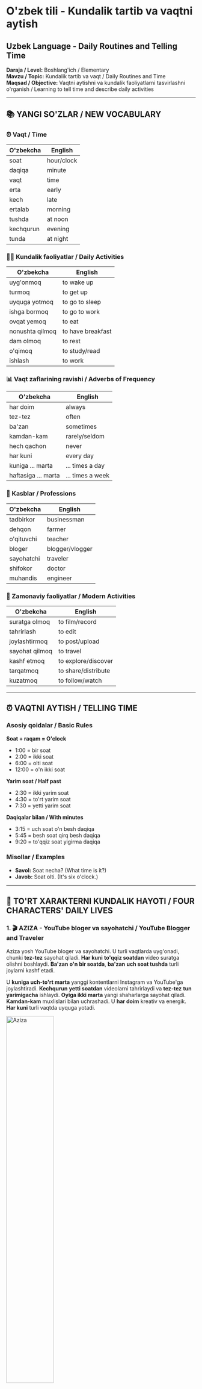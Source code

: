 # O'zbek tili - Kundalik tartib va vaqtni aytish
## Uzbek Language - Daily Routines and Telling Time

**Daraja / Level:** Boshlang'ich / Elementary  
**Mavzu / Topic:** Kundalik tartib va vaqt / Daily Routines and Time  
**Maqsad / Objective:** Vaqtni aytishni va kundalik faoliyatlarni tasvirlashni o'rganish / Learning to tell time and describe daily activities

---

## 📚 YANGI SO'ZLAR / NEW VOCABULARY

### ⏰ Vaqt / Time

| O'zbekcha | English |
|-----------|---------|
| soat | hour/clock |
| daqiqa | minute |
| vaqt | time |
| erta | early |
| kech | late |
| ertalab | morning |
| tushda | at noon |
| kechqurun | evening |
| tunda | at night |

### 🏃‍♂️ Kundalik faoliyatlar / Daily Activities

| O'zbekcha | English |
|-----------|---------|
| uyg'onmoq | to wake up |
| turmoq | to get up |
| uyquga yotmoq | to go to sleep |
| ishga bormoq | to go to work |
| ovqat yemoq | to eat |
| nonushta qilmoq | to have breakfast |
| dam olmoq | to rest |
| o'qimoq | to study/read |
| ishlash | to work |

### 📊 Vaqt zaflarining ravishi / Adverbs of Frequency

| O'zbekcha | English |
|-----------|---------|
| har doim | always |
| tez-tez | often |
| ba'zan | sometimes |
| kamdan-kam | rarely/seldom |
| hech qachon | never |
| har kuni | every day |
| kuniga ... marta | ... times a day |
| haftasiga ... marta | ... times a week |

### 👔 Kasblar / Professions

| O'zbekcha | English |
|-----------|---------|
| tadbirkor | businessman |
| dehqon | farmer |
| o'qituvchi | teacher |
| bloger | blogger/vlogger |
| sayohatchi | traveler |
| shifokor | doctor |
| muhandis | engineer |

### 📱 Zamonaviy faoliyatlar / Modern Activities

| O'zbekcha | English |
|-----------|---------|
| suratga olmoq | to film/record |
| tahrirlash | to edit |
| joylashtirmoq | to post/upload |
| sayohat qilmoq | to travel |
| kashf etmoq | to explore/discover |
| tarqatmoq | to share/distribute |
| kuzatmoq | to follow/watch |

---

## ⏰ VAQTNI AYTISH / TELLING TIME

### Asosiy qoidalar / Basic Rules

**Soat + raqam = O'clock**
- 1:00 = bir soat
- 2:00 = ikki soat  
- 6:00 = olti soat
- 12:00 = o'n ikki soat

**Yarim soat / Half past**
- 2:30 = ikki yarim soat
- 4:30 = to'rt yarim soat
- 7:30 = yetti yarim soat

**Daqiqalar bilan / With minutes**
- 3:15 = uch soat o'n besh daqiqa
- 5:45 = besh soat qirq besh daqiqa
- 9:20 = to'qqiz soat yigirma daqiqa

### Misollar / Examples
- **Savol:** Soat necha? (What time is it?)
- **Javob:** Soat olti. (It's six o'clock.)

---

## 👥 TO'RT XARAKTERNI KUNDALIK HAYOTI / FOUR CHARACTERS' DAILY LIVES

### 1. 🎬 AZIZA - YouTube bloger va sayohatchi / YouTube Blogger and Traveler

Aziza yosh YouTube bloger va sayohatchi. U turli vaqtlarda uyg'onadi, chunki **tez-tez** sayohat qiladi. **Har kuni** **to'qqiz soatdan** video suratga olishni boshlaydi. **Ba'zan** **o'n bir soatda**, **ba'zan** **uch soat tushda** turli joylarni kashf etadi.

U **kuniga uch-to'rt marta** yanggi kontentlarni Instagram va YouTube'ga joylashtiradi. **Kechqurun** **yetti soatdan** videolarni tahrirlaydi va **tez-tez** **tun yarimigacha** ishlaydi. **Oyiga ikki marta** yangi shaharlarga sayohat qiladi. **Kamdan-kam** muxlislari bilan uchrashadi. U **har doim** kreativ va energik. **Har kuni** turli vaqtda uyquga yotadi.

<img src="./images/aziza.png" alt="Aziza" style="width: 50%; height: auto;">

**Translation:** Aziza is a young YouTube blogger and traveler. She wakes up at different times because she travels often. Every day she starts filming videos at nine o'clock. Sometimes at eleven o'clock, sometimes at three in the afternoon she explores different places. She posts new content on Instagram and YouTube three-four times a day. In the evening from seven o'clock she edits videos and often works until midnight. She travels to new cities twice a month. She rarely meets with fans. She is always creative and energetic. She goes to sleep at different times every day.

**Verb List:**
1. uyg'onadi
2. sayohat qiladi
3. suratga olishni boshlaydi
4. kashf etadi
5. joylashtiradi
6. tahrirlaydi
7. ishlaydi
8. uchrashadi
9. uyquga yotadi

### 2. 💼 ANVAR - Millioner tadbirkor / Millionaire Businessman

Anvar boy tadbirkor. U **har kuni** **olti soatda** uyg'onadi. **Olti yarim soatda** sport bilan mashg'ul bo'ladi va **tez-tez** yuguradi. **Sakkiz soatda** maxsus nonushta qiladi. **To'qqiz soatda** o'zining katta ofisiga boradi. 

U **tez-tez** muhim uchrashuvlar o'tkazadi va **kuniga besh-olti marta** telefon qo'ng'iroqlari qabul qiladi. **Ba'zan** **yetti soat kechqurun** maxsus restoranlarda kechki ovqat yeydi. **Kamdan-kam** xayriya tadbirlarida ishtirok etadi. **O'n bir soatda** uyquga yotadi.

<img src="./images/anvar.png" alt="Anvar" style="width: 50%; height: auto;">

**Translation:** Anvar is a wealthy businessman. He wakes up every day at six o'clock. At six-thirty he exercises and often goes running. At eight o'clock he has a special breakfast. At nine o'clock he goes to his big office. He often holds important meetings and receives phone calls five-six times a day. Sometimes at seven in the evening he eats dinner at special restaurants. He rarely participates in charity events. He goes to sleep at eleven o'clock.

**Verb List:**
1. uyg'onadi
2. mashg'ul bo'ladi
3. yuguradi
4. nonushta qiladi
5. boradi
6. uchrashuvlar o'tkazadi
7. qabul qiladi
8. yeydi
9. ishtirok etadi
10. uyquga yotadi

### 3. 🌾 KARIM - Sadoqatli dehqon / Humble Farmer

Karim oddiy dehqon. U **har kuni** **to'rt yarim soatda** uyg'onadi. **Besh soatda** mollarga g'amxo'rlik qiladi va **har doim** ularni boqadi. **Olti soatda** dala ishlariga boradi va **kun bo'yi** qattiq ishlaydi.

**O'n ikki soatda** oddiy tushlik qiladi - non, piyoz va choy. **Olti soat kechqurun** uyga qaytadi. **Yetti soat kechqurun** oilasi bilan kechki ovqat yeydi. U **kamdan-kam** dam oladi, chunki ish ko'p. **To'qqiz soatda** uyquga yotadi va **har doim** charchagan bo'ladi.

<img src="./images/karim.png" alt="Karim" style="width: 50%; height: auto;">

**Translation:** Karim is a simple farmer. He wakes up every day at four-thirty. At five o'clock he takes care of the livestock and always feeds them. At six o'clock he goes to field work and works hard all day. At twelve o'clock he has a simple lunch - bread, onions and tea. At six in the evening he returns home. At seven in the evening he eats dinner with his family. He rarely rests because there is a lot of work. He goes to sleep at nine o'clock and is always tired.

**Verb List:**
1. uyg'onadi
2. g'amxo'rlik qiladi
3. boqadi
4. boradi
5. ishlaydi
6. tushlik qiladi
7. qaytadi
8. yeydi
9. dam oladi
10. uyquga yotadi
11. charchagan bo'ladi

### 4. 👩‍🏫 DILNOZA - O'rta maktab o'qituvchisi / Middle School Teacher

Dilnoza o'rta maktab o'qituvchisi. U **har kuni** **yetti soatda** uyg'onadi va **yetti yarim soatda** nonushta qiladi. **Sakkiz soatda** maktabga boradi va **sakkiz yarim soatdan** dars berishni boshlaydi.

U **kuniga besh marta** turli sinflarda dars beradi va **tez-tez** o'quvchilar bilan gaplashadi. **Ikki soat tushda** uyga qaytadi va **ba'zan** **to'rt soat kechqurun** uy vazifalarini tekshiradi. **Haftasiga ikki marta** ota-onalar bilan uchrashadi. U **har doim** sabr-toqatli va mehribon. **O'n soatda** uyquga yotadi.

**Translation:** Dilnoza is a middle school teacher. She wakes up every day at seven o'clock and has breakfast at seven-thirty. She goes to school at eight o'clock and starts teaching at eight-thirty. She teaches five times a day in different classes and often talks with students. She returns home at two in the afternoon and sometimes checks homework at four in the evening. She meets with parents twice a week. She is always patient and kind. She goes to sleep at ten o'clock.

**Verb List:**
1. uyg'onadi
2. nonushta qiladi
3. boradi
4. boshlaydi
5. dars beradi
6. gaplashadi
7. qaytadi
8. tekshiradi
9. uchrashadi
10. uyquga yotadi

---

## 🎯 MAQSADLI FE'LLAR / TARGET VERBS FROM STORIES

### Asosiy fe'llar / Main Verbs
Bu fe'llarni ishlatib, har bir qahramon haqida gaplar tuzing. 
*Use these verbs to create sentences about each character.*

| Fe'l / Verb | Ma'nosi / Meaning | Misol / Example |
|-------------|-------------------|-----------------|
| **uyg'onmoq** | to wake up | Anvar har kuni olti soatda uyg'onadi |
| **turmoq** | to get up | Men yetti soatda turaman |
| **bormoq** | to go | Dilnoza maktabga boradi |
| **qaytmoq** | to return | Karim kechqurun uyga qaytadi |
| **yotmoq** | to go to sleep | Aziza turli vaqtda uyquga yotadi |

### Ish fe'llari / Work Verbs

| Fe'l / Verb | Ma'nosi / Meaning | Misol / Example |
|-------------|-------------------|-----------------|
| **ishlash** | to work | Karim dalada ishlaydi |
| **dars bermoq** | to teach | Dilnoza maktabda dars beradi |
| **uchrashuvlar o'tkazmoq** | to hold meetings | Anvar muhim uchrashuvlar o'tkazadi |
| **suratga olmoq** | to film/record | Aziza video suratga oladi |
| **tahrirlash** | to edit | Aziza videolarni tahrirlaydi |

### Ovqat fe'llari / Food Verbs

| Fe'l / Verb | Ma'nosi / Meaning | Misol / Example |
|-------------|-------------------|-----------------|
| **nonushta qilmoq** | to have breakfast | Anvar sakkiz soatda nonushta qiladi |
| **ovqat yemoq** | to eat | Karim oddiy ovqat yeydi |
| **tushlik qilmoq** | to have lunch | Karim o'n ikki soatda tushlik qiladi |

### Boshqa muhim fe'llar / Other Important Verbs

| Fe'l / Verb | Ma'nosi / Meaning | Misol / Example |
|-------------|-------------------|-----------------|
| **sport bilan mashg'ul bo'lmoq** | to exercise | Anvar tez-tez sport qiladi |
| **g'amxo'rlik qilmoq** | to take care of | Karim mollarga g'amxo'rlik qiladi |
| **tekshirmoq** | to check | Dilnoza uy vazifalarini tekshiradi |
| **sayohat qilmoq** | to travel | Aziza tez-tez sayohat qiladi |
| **kashf etmoq** | to explore | Aziza yangi joylarni kashf etadi |
| **joylashtirmoq** | to post/upload | Aziza kontentlarni joylashtiradi |

---

## 📝 MASHQLAR / PRACTICE EXERCISES

### Mashq 1: Vaqtni moslashtiring / Match the Times
Quyidagi vaqtlarni to'g'ri so'zlar bilan moslashtiring:

1. 6:00 → _________ soat
2. 4:30 → _________ yarim soat  
3. 7:15 → _________ soat o'n besh daqiqa
4. 12:00 → _________ soat
5. 9:45 → _________ soat qirq besh daqiqa

**Javoblar:** a) to'rt  b) olti  c) yetti  d) o'n ikki  e) to'qqiz

### Mashq 2: Savollarga javob bering / Answer the Questions

1. Anvar soat nechada uyg'onadi?
2. Karim qaysi vaqtda dala ishlariga boradi?
3. Dilnoza haftasiga necha marta ota-onalar bilan uchrashadi?
4. Kim eng erta uyg'onadi?
5. Qaysi kahramon tez-tez sport bilan mashg'ul bo'ladi?

### Mashq 3: Bo'sh joylarni to'ldiring / Fill in the Blanks
Quyidagi gaplarda to'g'ri ravishlarni qo'ying:

1. Anvar _______ muhim uchrashuvlar o'tkazadi. (tez-tez/kamdan-kam)
2. Karim _______ dam oladi. (har doim/kamdan-kam)  
3. Dilnoza _______ ota-onalar bilan uchrashadi. (haftasiga ikki marta/kuniga uch marta)
4. Anvar _______ xayriya tadbirlarida ishtirok etadi. (tez-tez/kamdan-kam)
5. Karim _______ mollarga g'amxo'rlik qiladi. (ba'zan/har doim)

### Mashq 4: O'zingizning kundalik tartibingizni yozing / Write Your Daily Routine
5 ta gap yozing va quyidagi so'zlarni ishlating:
- Vaqt (soat nechada?)
- Kamida 2 ta ravish (tez-tez, ba'zan, har doim, kamdan-kam)
- Kundalik faoliyatlar

**Misol:**
Men har kuni yetti soatda uyg'onaman. Tez-tez ertalab sport qilaman...

---

## 🗣️ KOMMUNIKATIV MASHQLAR / COMMUNICATIVE EXERCISES

### Mashq 5: Rol o'ynash / Role Play
Guruhda ishlang. Bir talaba qahramon bo'ladi, boshqalari savollar beradi.

**A talaba:** Sen Anvarsan. O'zingning kundalik tartibingni aytib ber.
**B talaba:** Men Anvarmam. Men har kuni olti soatda uyg'onaman. Keyin...

**Navbat:**
- Aziza (YouTube bloger)
- Anvar (millioner tadbirkor)
- Karim (dehqon) 
- Dilnoza (o'qituvchi)

### Mashq 6: Taqqoslash / Character Comparison
Quyidagi jadvalni to'ldiring va juftlikda muhokama qiling:

| Savol | Aziza | Anvar | Karim | Dilnoza |
|-------|-------|-------|-------|---------|
| Soat nechada uyg'onadi? | turli vaqtda | 6:00 | 4:30 | 7:00 |
| Eng ko'p nima qiladi? | _______ | _______ | _______ | _______ |
| Qaysi ravishni tez-tez ishlatadi? | _______ | _______ | _______ | _______ |

**Muhokama savollar:**
- Kim eng erta uyg'onadi? Nega?
- Qaysi kahramon eng band? 
- Sen qaysi qahramon bilan o'xshashsan?

### Mashq 7: Intervyu / Interview Activity
Juftlikda ishlang. Bir talaba jurnalist, ikkinchisi qahramon.

**Jurnalist savollari:**
1. Siz soat nechada uyg'onasiz?
2. Ertalab birinchi nima qilasiz?
3. Ishda necha soat o'tirasiz?
4. Tez-tez nima qilasiz?
5. Kechqurun soat nechada uyquga yotasiz?

**Javob beruvchi:** Maqsadli fe'llar jadvalidan foydalaning!

### Mashq 8: Vaqt va faoliyat / Time and Activity
Quyidagi vaqtlarda har bir qahramon nima qilayotganini ayting:

**Soat 6:00 da:**
- Aziza: _______
- Anvar: uyg'onadi
- Karim: _______
- Dilnoza: _______

**Soat 12:00 da:**
- Aziza: _______
- Anvar: _______
- Karim: tushlik qiladi
- Dilnoza: _______

### Mashq 9: O'zingizning qahramoningizni yarating / Create Your Own Character
Maqsadli fe'llardan foydalanib, yangi qahramon yarating:

**Qahramon nomi:** _______
**Kasbi:** _______
**Uyg'onish vaqti:** _______

**Kundalik tartib (5 ta gap yozing):**
1. _______ soatda uyg'onadi va _______
2. Tez-tez _______
3. Ba'zan _______
4. Kamdan-kam _______
5. _______ soatda uyquga yotadi.

### Mashq 10: Kichik guruh muhokamasi / Small Group Discussion
3-4 kishilik guruhlarda quyidagi mavzularni muhokama qiling:

**Mavzu 1:** "Qaysi kahramon eng samarali kun o'tkazadi?"
**Mavzu 2:** "Zamonaviy texnologiya (Aziza kabi) hayotni osonlashtirami?"
**Mavzu 3:** "Qaysi kasb eng qiyin? Eng oson?"

**Foydali iboralar:**
- Menimcha... (In my opinion...)
- Men roziman/rozi emasman... (I agree/disagree...)
- Chunki... (Because...)
- Masalan... (For example...)

---

## 🎯 XULOSA VA TAKRORLASH / SUMMARY AND REVIEW

### Asosiy mavzular / Key Topics Covered:
✅ Vaqtni aytish (soat, yarim, daqiqalar)  
✅ Kundalik faoliyatlar va maqsadli fe'llar  
✅ Vaqt ravishlarining ishlashi  
✅ To'rt xil hayot tarzidagi odamlarning kundalik tartibları  
✅ Kommunikativ mashqlar va rol o'ynash  

### Eslab qoling / Remember:
- **soat + raqam** = o'clock time
- **yarim** = half past
- **har doim > tez-tez > ba'zan > kamdan-kam > hech qachon**
- Vaqt bilan bog'liq savollar: **Soat necha?** (What time is it?)

### Uy vazifasi / Homework:
1. Oila a'zolaringizning kundalik tartibini so'rang va maqsadli fe'llarni ishlatib yozing
2. Yangi so'zlarni yodlang (ayniqsa zamonaviy faoliyatlar)
3. Har kuni soatga qarab vaqtni o'zbekcha aytishni mashq qiling
4. To'rt qahramon haqida 2 ta taqqoslash gapi yozing
5. O'zingizning kundalik tartibingizni Aziza yoki Anvar kabi tasvirlab yozing

---

## 📖 QO'SHIMCHA RESURSLAR / ADDITIONAL RESOURCES

### Foydali iboralar / Useful Phrases:
- **Soat necha?** - What time is it?
- **Vaqt yo'q** - No time
- **Vaqtida** - On time  
- **Kechikdim** - I'm late
- **Ertaroq** - Earlier
- **Kecharoq** - Later

### Raqamlar 1-12 / Numbers 1-12:
1 - bir, 2 - ikki, 3 - uch, 4 - to'rt, 5 - besh, 6 - olti, 7 - yetti, 8 - sakkiz, 9 - to'qqiz, 10 - o'n, 11 - o'n bir, 12 - o'n ikki

---

**O'qituvchi uchun eslatma / Teacher's Note:**  
Bu darslikda elementar darajadagi o'quvchilar uchun vaqt va kundalik tartib mavzusi chuqur o'rganiladi. Har bir mashqni talabalar bilan birga bajaring va yangi so'zlarni takrorlashni unutmang.

**Muvaffaqiyat bilan o'rganing! / Learn Successfully!** 🌟 